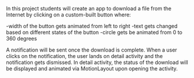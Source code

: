 In this project students will create an app to download a file from the Internet by clicking on a custom-built button where:

-width of the button gets animated from left to right
-text gets changed based on different states of the button
-circle gets be animated from 0 to 360 degrees

A notification will be sent once the download is complete. When a user clicks on the notification, the user lands on detail activity and the notification gets dismissed. In detail activity, the status of the download will be displayed and animated via MotionLayout upon opening the activity.
